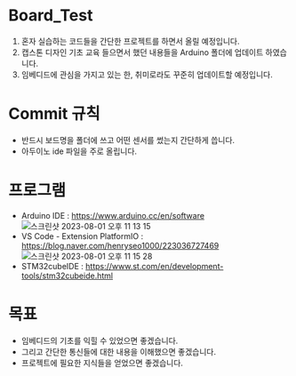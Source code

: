 # Board_Test
1. 혼자 실습하는 코드들을 간단한 프로젝트를 하면서 올릴 예정입니다. 
2. 캡스톤 디자인 기초 교육 들으면서 했던 내용들을 Arduino 폴더에 업데이트 하였습니다.
3. 임베디드에 관심을 가지고 있는 한, 취미로라도 꾸준히 업데이트할 예정입니다.

# Commit 규칙
- 반드시 보드명을 폴더에 쓰고 어떤 센서를 썼는지 간단하게 씁니다.
- 아두이노 ide 파일을 주로 올립니다.

# 프로그램
- Arduino IDE : https://www.arduino.cc/en/software
![스크린샷 2023-08-01 오후 11 13 15](https://github.com/henryseo1000/2023_VHDL_Study/assets/81693499/dcc6c943-bc99-45e7-a6c9-2fb1131fb1f6)
- VS Code - Extension PlatformIO : https://blog.naver.com/henryseo1000/223036727469
![스크린샷 2023-08-01 오후 11 15 28](https://github.com/henryseo1000/2023_VHDL_Study/assets/81693499/e0a02e3b-ad2b-497b-a158-704ea2949d6e)
- STM32cubeIDE : https://www.st.com/en/development-tools/stm32cubeide.html

# 목표
- 임베디드의 기초를 익힐 수 있었으면 좋겠습니다.
- 그리고 간단한 통신들에 대한 내용을 이해했으면 좋겠습니다.
- 프로젝트에 필요한 지식들을 얻었으면 좋겠습니다.
